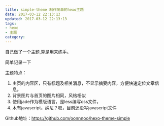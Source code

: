 ```yaml
---
title: simple-theme 制作简单的hexo主题
date: 2017-03-12 22:13:13
updated: 2017-03-12 22:13:13
tags:
- hexo
- 主题
category:
---
```


自己做了一个主题,算是用来练手。
<!-- more -->
简单记录一下

主题特点：

1. 主页的内容区，只有标题及相关消息，不显示摘要内容，方便快速定位文章信息。
2. 背景图片与首页的图片相同，风格相似
3. 使用jade作为模版语言，是less编写css文件，
4. 木有javascript，纳尼？嗯，目前还没写javascript文件

Github地址：<https://github.com/oonnnoo/hexo-theme-simple>


